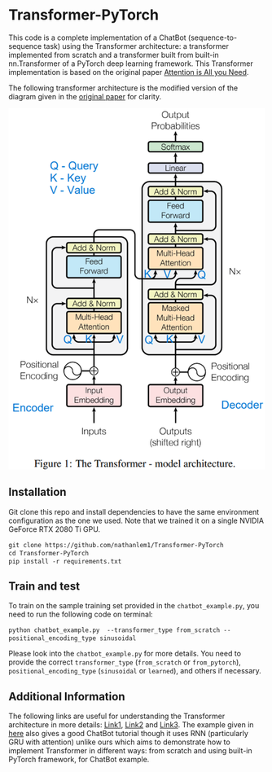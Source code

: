# Transformer-PyTorch

This code is a complete implementation of a ChatBot (sequence-to-sequence task) using the Transformer architecture: a
transformer implemented from scratch and a transformer built from built-in nn.Transformer of a PyTorch deep learning
framework. This Transformer implementation is based on the original paper [Attention is All you Need](https://arxiv.org/abs/1706.03762).

The following transformer architecture is the modified version of the diagram given in the [original paper](https://arxiv.org/abs/1706.03762)
for clarity.

![](./assets/transformer_architecture.png)


## Installation

Git clone this repo and install dependencies to have the same environment configuration as the one we used. Note that 
we trained it on a single NVIDIA GeForce RTX 2080 Ti GPU.

```
git clone https://github.com/nathanlem1/Transformer-PyTorch
cd Transformer-PyTorch
pip install -r requirements.txt
```

## Train and test 
To train on the sample training set provided in the `chatbot_example.py`, you need to run the following code on terminal:  

```
python chatbot_example.py  --transformer_type from_scratch --positional_encoding_type sinusoidal
```

Please look into the `chatbot_example.py` for more details. You need to provide the correct `transformer_type` 
(`from_scratch` or `from_pytorch`), `positional_encoding_type` (`sinusoidal` or `learned`), and others if necessary.

## Additional Information
The following links are useful for understanding the Transformer architecture in more details: 
[Link1](https://medium.com/towards-data-science/build-your-own-transformer-from-scratch-using-pytorch-84c850470dcb), 
[Link2](https://medium.com/@bavalpreetsinghh/transformer-from-scratch-using-pytorch-28a5d1b2e033) and 
[Link3](https://medium.com/correll-lab/building-clip-from-scratch-68f6e42d35f4). The example given in 
[here](https://pytorch.org/tutorials/beginner/chatbot_tutorial.html) also gives a good ChatBot tutorial
though it uses RNN (particularly GRU with attention) unlike ours which aims to demonstrate how to implement Transformer
in different ways: from scratch and using built-in PyTorch framework, for ChatBot example.

